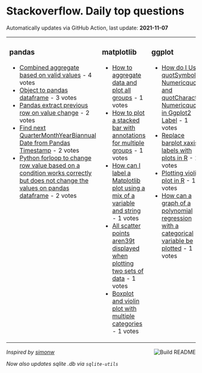 # Stackoverflow. Daily top questions 

Automatically updates via GitHub Action, last update: **<!-- date starts -->2021-11-07<!-- date ends -->**


<table><tr><td valign="top" width="33%">

### pandas
<!-- pandas starts -->
* [Combined aggregate based on valid values](https://stackoverflow.com/questions/69874192/combined-aggregate-based-on-valid-values) - 4 votes
* [Object to pandas dataframe](https://stackoverflow.com/questions/69876024/object-to-pandas-dataframe) - 3 votes
* [Pandas extract previous row on value change](https://stackoverflow.com/questions/69870036/pandas-extract-previous-row-on-value-change) - 2 votes
* [Find next QuarterMonthYearBiannual Date from Pandas Timestamp](https://stackoverflow.com/questions/69872955/find-next-quarter-month-year-bi-annual-date-from-pandas-timestamp) - 2 votes
* [Python forloop to change row value based on a condition works correctly but does not change the values on pandas dataframe](https://stackoverflow.com/questions/69872914/python-for-loop-to-change-row-value-based-on-a-condition-works-correctly-but-doe) - 2 votes
<!-- pandas ends -->
</td><td valign="top" width="34%">


### matplotlib
<!-- matplotlib starts -->
* [How to aggregate data and plot all groups](https://stackoverflow.com/questions/69874709/how-to-aggregate-data-and-plot-all-groups) - 1 votes
* [How to plot a stacked bar with annotations for multiple groups](https://stackoverflow.com/questions/69872543/how-to-plot-a-stacked-bar-with-annotations-for-multiple-groups) - 1 votes
* [How can I label a Matplotlib plot using a mix of a variable and string](https://stackoverflow.com/questions/69869457/how-can-i-label-a-matplotlib-plot-using-a-mix-of-a-variable-and-string) - 1 votes
* [All scatter points aren39t displayed when plotting two sets of data](https://stackoverflow.com/questions/69874751/all-scatter-points-arent-displayed-when-plotting-two-sets-of-data) - 1 votes
* [Boxplot and violin plot with multiple categories](https://stackoverflow.com/questions/69869223/boxplot-and-violin-plot-with-multiple-categories) - 1 votes
<!-- matplotlib ends -->
</td><td valign="top" width="34%">


### ggplot
<!-- ggplot2 starts -->
* [How do I Use quotSymbol  Numericquot and quotCharacter  Numericquot in Ggplot2 Label](https://stackoverflow.com/questions/69873582/how-do-i-use-symbol-numeric-and-character-numeric-in-ggplot2-label) - 1 votes
* [Replace barplot xaxis labels with plots in R](https://stackoverflow.com/questions/69874919/replace-barplot-x-axis-labels-with-plots-in-r) - 1 votes
* [Plotting violin plot in R](https://stackoverflow.com/questions/69873589/plotting-violin-plot-in-r) - 1 votes
* [How can a graph of a polynomial regression with a categorical variable be plotted](https://stackoverflow.com/questions/69868935/how-can-a-graph-of-a-polynomial-regression-with-a-categorical-variable-be-plotte) - 1 votes
<!-- ggplot2 ends -->
</td></tr></table>

<a href="https://github.com/hp0404/hp0404/actions"><img src="https://github.com/hp0404/hp0404/workflows/Build%20README/badge.svg" align="right" alt="Build README"></a> <p>*Inspired by  [simonw](https://github.com/simonw/simonw)*</p> <p> *Now also updates sqlite .db via `sqlite-utils`* </p>
